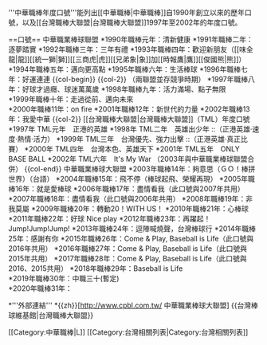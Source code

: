 '''中華職棒年度口號'''能列出[[中華職棒|中華職棒]]自1990年創立以來的歷年口號，以及[[台灣職棒大聯盟|台灣職棒大聯盟]]1997年至2002年的年度口號。

==口號==
中華職業棒球聯盟
*1990年職棒元年：清新健康 
*1991年職棒二年：逐夢踏實 
*1992年職棒三年：三年有禮 
*1993年職棒四年：歡迎新朋友（[[味全龍|龍]][[統一獅|獅]][[三商虎|虎]][[兄弟象|象]]加[[時報鷹|鷹]][[俊國熊|熊]]）
*1994年職棒五年：邁向更高點 
*1995年職棒六年：生活棒球 
*1996年職棒七年：好運連連
{{col-begin}}
{{col-2}}
（兩聯盟並存競爭時期）
*1997年職棒八年：好球才過癮、球迷萬萬歲 
*1998年職棒九年：活力滿場、點子無限
<br />
*1999年職棒十年：走過從前、邁向未來
<br />
*2000年職棒11年：on fire 
*2001年職棒12年：新世代的力量 
*2002年職棒13年：我愛中華
{{col-2}}
[[台灣職棒大聯盟|台灣職棒大聯盟]]（TML）年度口號
*1997年 TML元年　正港的英雄
*1998年 TML二年　英雄出少年
::（正港英雄‧速度‧熱情‧活力）
*1999年 TML三年　台灣優先、強力出擊
::（正港英雄‧真正比賽）
*2000年 TML四年　台灣本色、英雄天下
*2001年 TML五年　ONLY BASE BALL
*2002年 TML六年　It's My War
（2003年與中華職業棒球聯盟合併）
{{col-end}}
中華職業棒球大聯盟
*2003年職棒14年：夠意思（ＧＯ！棒拼世界）（台語）
*2004年職棒15年：飛不停（棒球起飛、榮耀再現）
*2005年職棒16年：就是愛棒球 
*2006年職棒17年：盡情看我（此口號與2007年共用）
*2007年職棒18年：盡情看我（此口號與2006年共用）
*2008年職棒19年：非我莫屬
*2009年職棒20年：轉動20！WITH US！
*2010年職棒21年：心棒球
*2011年職棒22年：好球 Nice play
*2012年職棒23年：再躍起！Jump!Jump!Jump!
*2013年職棒24年：逗陣喊燒聲，台灣棒球行
*2014年職棒25年：感謝有你
*2015年職棒26年：Come & Play, Baseball is Life（此口號與2016年共用）
*2016年職棒27年：Come & Play, Baseball is Life（此口號與2015年共用）
*2017年職棒28年：Come & Play, Baseball is Life（此口號與2016、2015共用）
*2018年職棒29年：Baseball is Life　   
*2019年職棒30年：中職三十(暫定)  
*2020年職棒31年：
                                                                 
*'''外部連結'''
*{{zh}}[http://www.cpbl.com.tw/ 中華職業棒球大聯盟]
{{台灣棒球維基館|台灣職棒大聯盟}}

[[Category:中華職棒|L]]
[[Category:台灣相關列表|Category:台灣相關列表]]
